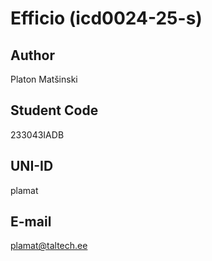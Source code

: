# Efficio (icd0024-25-s)



## Author
Platon Matšinski
## Student Code
233043IADB
## UNI-ID
plamat
## E-mail
plamat@taltech.ee